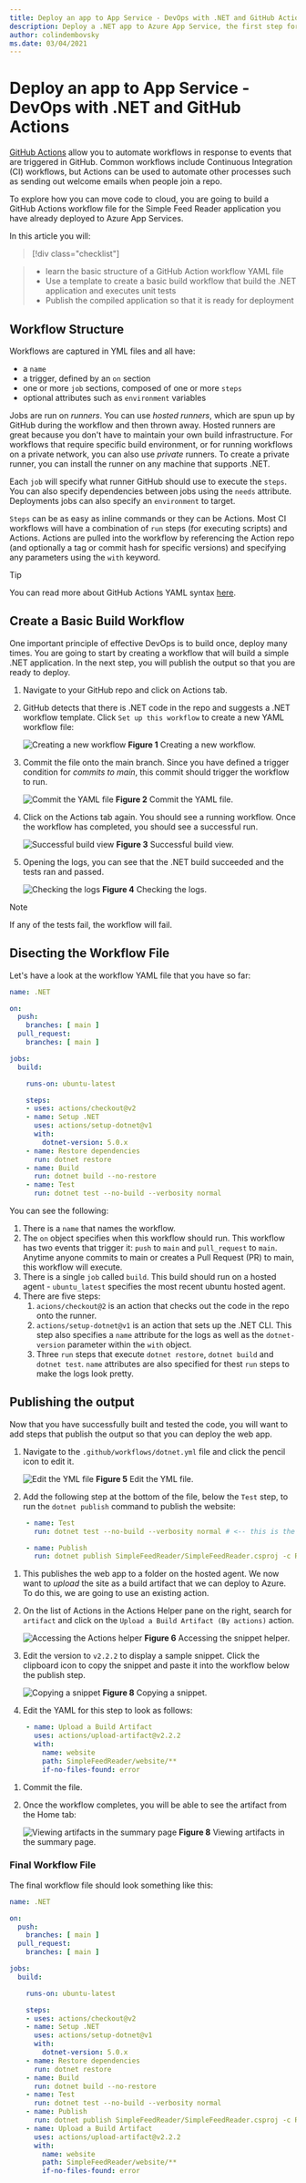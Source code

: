 ```yaml
---
title: Deploy an app to App Service - DevOps with .NET and GitHub Actions
description: Deploy a .NET app to Azure App Service, the first step for DevOps with .NET and GitHub Actions.
author: colindembovsky
ms.date: 03/04/2021
---
```

# Deploy an app to App Service - DevOps with .NET and GitHub Actions

[GitHub Actions](https://github.com/features/actions) allow you to automate workflows in response to events that are triggered in GitHub. Common workflows include Continuous Integration (CI) workflows, but Actions can be used to automate other processes such as sending out welcome emails when people join a repo.

To explore how you can move code to cloud, you are going to build a GitHub Actions workflow file for the Simple Feed Reader application you have already deployed to Azure App Services.

In this article you will:
> [!div class="checklist"]

> * learn the basic structure of a GitHub Action workflow YAML file
> * Use a template to create a basic build workflow that build the .NET application and executes unit tests
> * Publish the compiled application so that it is ready for deployment

## Workflow Structure

Workflows are captured in YML files and all have:

- a `name`
- a trigger, defined by an `on` section
- one or more `job` sections, composed of one or more `steps`
- optional attributes such as `environment` variables

Jobs are run on _runners_. You can use _hosted runners_, which are spun up by GitHub during the workflow and then thrown away. Hosted runners are great because you don't have to maintain your own build infrastructure. For workflows that require specific build environment, or for running workflows on a private network, you can also use _private_ runners. To create a private runner, you can install the runner on any machine that supports .NET.

Each `job` will specify what runner GitHub should use to execute the `steps`. You can also specify dependencies between jobs using the `needs` attribute. Deployments jobs can also specify an `environment` to target.

`Steps` can be as easy as inline commands or they can be Actions. Most CI workflows will have a combination of `run` steps (for executing scripts) and Actions. Actions are pulled into the workflow by referencing the Action repo (and optionally a tag or commit hash for specific versions) and specifying any parameters using the `with` keyword.

> [!TIP]
> You can read more about GitHub Actions YAML syntax [here](https://docs.github.com/en/actions/reference/workflow-syntax-for-github-actions).

## Create a Basic Build Workflow

One important principle of effective DevOps is to build once, deploy many times. You are going to start by creating a workflow that will build a simple .NET application. In the next step, you will publish the output so that you are ready to deploy.

1. Navigate to your GitHub repo and click on Actions tab.
1. GitHub detects that there is .NET code in the repo and suggests a .NET workflow template. Click `Set up this workflow` to create a new YAML workflow file:

    ![Creating a new workflow](./media/actions/build/new-action.jpg)
    **Figure 1** Creating a new workflow.

1. Commit the file onto the main branch. Since you have defined a trigger condition for _commits to main_, this commit should trigger the workflow to run.

    ![Commit the YAML file](./media/actions/build/commit-workflow.jpg)
    **Figure 2** Commit the YAML file.

1. Click on the Actions tab again. You should see a running workflow. Once the workflow has completed, you should see a successful run.

    ![Successful build view](./media/actions/build/build-action-success.jpg)
    **Figure 3** Successful build view.

1. Opening the logs, you can see that the .NET build succeeded and the tests ran and passed.

    ![Checking the logs](./media/actions/build/build-action-success-logs.jpg)
    **Figure 4** Checking the logs.

> [!NOTE]
> If any of the tests fail, the workflow will fail.

## Disecting the Workflow File

Let's have a look at the workflow YAML file that you have so far:

```yml
name: .NET

on:
  push:
    branches: [ main ]
  pull_request:
    branches: [ main ]

jobs:
  build:

    runs-on: ubuntu-latest

    steps:
    - uses: actions/checkout@v2
    - name: Setup .NET
      uses: actions/setup-dotnet@v1
      with:
        dotnet-version: 5.0.x
    - name: Restore dependencies
      run: dotnet restore
    - name: Build
      run: dotnet build --no-restore
    - name: Test
      run: dotnet test --no-build --verbosity normal
```

You can see the following:

1. There is a `name` that names the workflow.
1. The `on` object specifies when this workflow should run. This workflow has two events that trigger it: `push` to `main` and `pull_request` to `main`. Anytime anyone commits to main or creates a Pull Request (PR) to main, this workflow will execute.
1. There is a single `job` called `build`. This build should run on a hosted agent - `ubuntu_latest` specifies the most recent ubuntu hosted agent.
1. There are five steps:
    1. `acions/checkout@2` is an action that checks out the code in the repo onto the runner.
    1. `actions/setup-dotnet@v1` is an action that sets up the .NET CLI. This step also specifies a `name` attribute for the logs as well as the `dotnet-version` parameter within the `with` object.
    1. Three `run` steps that execute `dotnet restore`, `dotnet build` and `dotnet test`. `name` attributes are also specified for thest `run` steps to make the logs look pretty.

## Publishing the output

Now that you have successfully built and tested the code, you will want to add steps that publish the output so that you can deploy the web app.

1. Navigate to the `.github/workflows/dotnet.yml` file and click the pencil icon to edit it.

    ![Edit the YML file](./media/actions/build/click-edit.jpg)
    **Figure 5** Edit the YML file.

1. Add the following step at the bottom of the file, below the `Test` step, to run the `dotnet publish` command to publish the website:

```yml
    - name: Test
      run: dotnet test --no-build --verbosity normal # <-- this is the current bottom line

    - name: Publish
      run: dotnet publish SimpleFeedReader/SimpleFeedReader.csproj -c Release -o website
```

1. This publishes the web app to a folder on the hosted agent. We now want to _upload_ the site as a build artifact that we can deploy to Azure. To do this, we are going to use an existing action.
1. On the list of Actions in the Actions Helper pane on the right, search for `artifact` and click on the `Upload a Build Artifact (By actions)` action.

    ![Accessing the Actions helper](./media/actions/build/search-upload-artifact.jpg)
    **Figure 6** Accessing the snippet helper.

1. Edit the version to `v2.2.2` to display a sample snippet. Click the clipboard icon to copy the snippet and paste it into the workflow below the publish step.

    ![Copying a snippet](./media/actions/build/copy-snippet.jpg)
    **Figure 8** Copying a snippet.

1. Edit the YAML for this step to look as follows:

```yml
    - name: Upload a Build Artifact
      uses: actions/upload-artifact@v2.2.2
      with:
        name: website
        path: SimpleFeedReader/website/**
        if-no-files-found: error
```

1. Commit the file.
1. Once the workflow completes, you will be able to see the artifact from the Home tab:

    ![Viewing artifacts in the summary page](./media/actions/build/view-uploaded-artifact.jpg)
    **Figure 8** Viewing artifacts in the summary page.

### Final Workflow File

The final workflow file should look something like this:
  
```yml
name: .NET

on:
  push:
    branches: [ main ]
  pull_request:
    branches: [ main ]

jobs:
  build:

    runs-on: ubuntu-latest

    steps:
    - uses: actions/checkout@v2
    - name: Setup .NET
      uses: actions/setup-dotnet@v1
      with:
        dotnet-version: 5.0.x
    - name: Restore dependencies
      run: dotnet restore
    - name: Build
      run: dotnet build --no-restore
    - name: Test
      run: dotnet test --no-build --verbosity normal
    - name: Publish
      run: dotnet publish SimpleFeedReader/SimpleFeedReader.csproj -c Release -o website
    - name: Upload a Build Artifact
      uses: actions/upload-artifact@v2.2.2
      with:
        name: website
        path: SimpleFeedReader/website/**
        if-no-files-found: error
```
